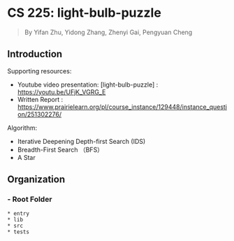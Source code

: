 # CS 225: light-bulb-puzzle
> By Yifan Zhu, Yidong Zhang, Zhenyi Gai, Pengyuan Cheng

## Introduction

Supporting resources:
  * Youtube video presentation: [light-bulb-puzzle] : https://youtu.be/UFjK_VGRG_E
  * Written Report : https://www.prairielearn.org/pl/course_instance/129448/instance_question/251302276/

Algorithm:
  * Iterative Deepening Depth-first Search (IDS)
  * Breadth-First Search （BFS）
  * A Star

## Organization
  ### - Root Folder
    * entry
    * lib
    * src
    * tests


